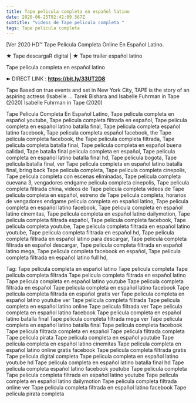 ```yaml
---
title: Tape pelicula completa en español latino
date: 2020-06-25T02:42:09.567Z
subtitle: "videos de Tape pelicula completa "
tags: Tape pelicula completa
---
```

[Ver 2020 HD™ Tape Película Completa Online En Español Latino.

★ Tape descargaR digital | ★ Tape trailer español latino

Tape pelicula completa en español latino

➽ DIRECT LINK : **<https://bit.ly/33UT2D8>**

Tape
Based on true events and set in New York City, TAPE is the story of an aspiring actress (Isabelle ... Tarek Bishara and Isabelle Fuhrman in Tape (2020) Isabelle Fuhrman in Tape (2020)

Tape Pelicula Completa En Español Latino, Tape pelicula completa en español youtube, Tape pelicula completa filtrada en español, Tape pelicula completa en español latino batalla final, Tape pelicula completa español latino facebook, Tape pelicula completa español facebook, the Tape pelicula completa facebook, the Tape pelicula completa filtrada, Tape pelicula completa batalla final, Tape pelicula completa en español buena calidad, Tape batalla final pelicula completa en español, Tape pelicula completa en español latino batalla final hd, Tape pelicula bogota, Tape pelicula batalla final, ver Tape pelicula completa en español latino batalla final, bring back Tape pelicula completa, Tape pelicula completa cinepolis, Tape pelicula completa con escenas eliminadas, Tape pelicula completa cuevana 3, vengadores endgame pelicula completa cinepolis, Tape pelicula completa filtrada china,
videos de Tape pelicula completa 
videos de Tape pelicula completa en español, estreno de Tape pelicula completa, horarios de vengadores endgame pelicula completa en español latino, Tape pelicula completa en español latino facebook, Tape pelicula completa en español latino cinemitas, Tape pelicula completa en español latino dailymotion, Tape pelicula completa filtrada español, Tape pelicula completa facebook, Tape pelicula completa youtube, Tape pelicula completa filtrada en español latino youtube, Tape pelicula completa filtrada en español hd, Tape pelicula completa filtrada en español latino para descargar, Tape pelicula completa filtrada en español descargar, Tape pelicula completa filtrada en español latino mega, Tape pelicula completa facebook en español, Tape pelicula completa filtrada en español latino full hd,

Tag:
Tape pelicula completa en español latino
Tape pelicula completa
Tape pelicula completa filtrada
Tape pelicula completa filtrada en español latino
Tape pelicula completa en español latino youtube
Tape pelicula completa filtrada en español
Tape pelicula completa en español latino facebook
Tape pelicula completa filtrada en español gratis
ver Tape pelicula completa en español latino youtube
ver Tape pelicula completa filtrada
Tape pelicula completa en español latino online
Tape pelicula filtrada
ver Tape pelicula completa en español latino facebook
Tape pelicula completa en español latino batalla final
Tape pelicula completa filtrada mega
ver Tape pelicula completa en español latino batalla final
Tape pelicula completa facebook
Tape pelicula filtrada completa en español
Tape pelicula filtrada completa
Tape pelicula pirata
Tape pelicula completa en español youtube
Tape pelicula completa en español latino cinemitas
Tape pelicula completa en español latino online gratis facebook
Tape pelicula completa filtrada gratis
Tape pelicula digital completa
Tape pelicula completa en español latino youtube hd
Tape pelicula completa en español latino batalla final hd
Tape pelicula completa español latino facebook
youtube Tape pelicula completa
Tape pelicula completa filtrada en español latino youtube
Tape pelicula completa en español latino dailymotion
Tape pelicula completa filtrada online
ver Tape pelicula completa filtrada en español latino facebook
Tape pelicula pirata completa